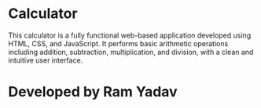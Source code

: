 # Calculator
This calculator is a fully functional web-based application developed using HTML, CSS, and JavaScript. It performs basic arithmetic operations including addition, subtraction, multiplication, and division, with a clean and intuitive user interface.

# Developed by Ram Yadav
